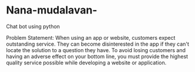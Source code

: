 # Nana-mudalavan-
Chat bot using python

Problem Statement: When using an app or website, customers expect outstanding service. They can become disinterested in the app if they can't locate the solution to a question they have. To avoid losing customers and having an adverse effect on your bottom line, you must provide the highest quality service possible while developing a website or application.
